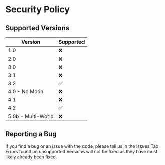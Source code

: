 # Security Policy

## Supported Versions

| Version | Supported          |
| ------- | ------------------ |
| 1.0   | :x: |
| 2.0   | :x: |
| 3.0   | :x: |
| 3.1   | :x: |
| 3.2   | :white_check_mark: |
| 4.0 - No Moon   | :x: |
| 4.1   | :x: |
| 4.2   | :white_check_mark: |
| 5.0b - Multi-World | :x: |

## Reporting a Bug

If you find a bug or an issue with the code, please tell us in the Issues Tab. 
Errors found on unsupported Versions will not be fixed as they have most likely already been fixed.
